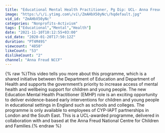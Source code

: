 ```yaml
---
title: "Educational Mental Health Practitioner, Pg Dip: UCL- Anna Freud Centre"
image: "https:\/\/i.ytimg.com\/vi\/ZmAHbX50yNc\/hqdefault.jpg"
vid_id: "ZmAHbX50yNc"
categories: "Nonprofits-Activism"
tags: ["Educational","Mental","Health"]
date: "2021-11-10T10:12:55+03:00"
vid_date: "2020-01-20T17:50:12Z"
duration: "PT4M49S"
viewcount: "4850"
likeCount: "53"
dislikeCount: "2"
channel: "Anna Freud NCCF"
---
```

{% raw %}This video tells you more about this programme, which is a shared initiative between the Department of Education and Department of Health and supports the government’s priority to increase access of mental health and wellbeing support for children and young people. The new Education Mental Health Practitioner (EMHP) role is an exciting opportunity to deliver evidence-based early interventions for children and young people in educational settings in England such as schools and colleges. The programme is only available to employees of CYP-IAPT partnerships in London and the South East. This is a UCL-awarded programme, delivered in collaboration with and based at the Anna Freud National Centre for Children and Families.{% endraw %}
